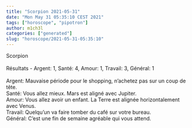 ```yaml
---
title: "Scorpion 2021-05-31"
date: "Mon May 31 05:35:10 CEST 2021"
tags: ["horoscope", "pipotron"]
author: m1ch3l
categories: ["generated"]
slug: "horoscope/2021-05-31-05:35:10"
---
```


Scorpion<br>
<br>
Résultats - Argent: 1, Santé: 4, Amour: 1, Travail: 3, Général: 1<br>
<br>
Argent:  Mauvaise période pour le shopping, n’achetez pas sur un coup de tête. <br>
Santé:   Vous allez mieux. Mars est aligné avec Jupiter.<br>
Amour:   Vous allez avoir un enfant. La Terre est alignée horizontalement avec Venus.<br>
Travail: Quelqu’un va faire tomber du café sur votre bureau. <br>
Général: C’est une fin de semaine agréable qui vous attend.<br>
